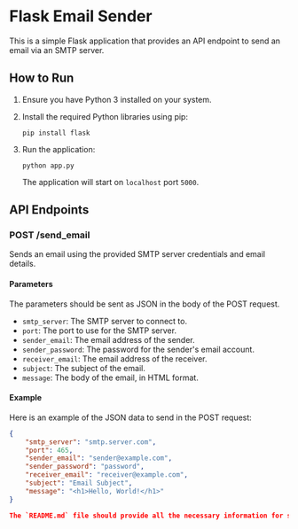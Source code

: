 # Flask Email Sender

This is a simple Flask application that provides an API endpoint to send an email via an SMTP server.

## How to Run

1. Ensure you have Python 3 installed on your system.
2. Install the required Python libraries using pip:

    ```
    pip install flask
    ```

3. Run the application:

    ```
    python app.py
    ```

    The application will start on `localhost` port `5000`.

## API Endpoints

### POST /send_email

Sends an email using the provided SMTP server credentials and email details.

#### Parameters

The parameters should be sent as JSON in the body of the POST request.

- `smtp_server`: The SMTP server to connect to.
- `port`: The port to use for the SMTP server.
- `sender_email`: The email address of the sender.
- `sender_password`: The password for the sender's email account.
- `receiver_email`: The email address of the receiver.
- `subject`: The subject of the email.
- `message`: The body of the email, in HTML format.

#### Example

Here is an example of the JSON data to send in the POST request:

```json
{
    "smtp_server": "smtp.server.com",
    "port": 465,
    "sender_email": "sender@example.com",
    "sender_password": "password",
    "receiver_email": "receiver@example.com",
    "subject": "Email Subject",
    "message": "<h1>Hello, World!</h1>"
}

The `README.md` file should provide all the necessary information for someone else to understand how to run and use your application.
